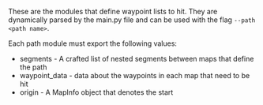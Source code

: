 These are the modules that define waypoint lists to hit. They are dynamically
parsed by the main.py file and can be used with the flag `--path <path name>`.

Each path module must export the following values:
* segments - A crafted list of nested segments between maps that define the path
* waypoint_data - data about the waypoints in each map that need to be hit
* origin - A MapInfo object that denotes the start
